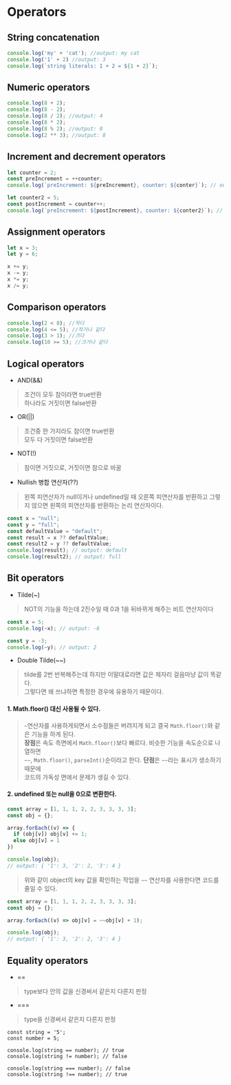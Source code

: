 # Operators

## String concatenation
```js
console.log('my' + 'cat'); //output: my cat
console.log('1' + 2) //output: 3
console.log(`string literals: 1 + 2 = ${1 + 2}`);
```

## Numeric operators
```js
console.log(8 + 2); 
console.log(8 - 2);
console.log(8 / 2); //output: 4
console.log(8 * 2);
console.log(8 % 2); //output: 0
console.log(2 ** 3); //output: 8
```

## Increment and decrement operators
```js
let counter = 2;
const preIncrement = ++counter;
console.log(`preIncrement: ${preIncrement}, counter: ${conter}`); // output: 3, 3

let counter2 = 5;
const postIncrement = counter++; 
console.log(`preIncrement: ${postIncrement}, counter: ${conter2}`); // output: 5, 6
```

## Assignment operators
```js
let x = 3;
let y = 6;

x += y;
x -= y;
x *= y;
x /= y;
```

## Comparison operators
```js
console.log(2 < 8); //작다
console.log(4 <= 5); //작거나 같다
console.log(3 > 1); //크다
console.log(10 >= 5); //크거나 같다
```

## Logical operators
* AND(&&)
> 조건이 모두 참이라면 true반환  
  하나라도 거짓이면 false반환
* OR(||)
> 조건중 한 가지라도 참이면 true반환  
  모두 다 거짓이면 false반환
* NOT(!)
> 참이면 거짓으로, 거짓이면 참으로 바꿈
* Nullish 병합 연산자(??)
> 왼쪽 피연산자가 null이거나 undefined일 때 오른쪽 피연산자를 반환하고 그렇지 않으면
> 왼쪽의 피연산자를 반환하는 논리 연산자이다.
```js
const x = "null";
const y = "full";
const defaultValue = "default";
const result = x ?? defaultValue;
const result2 = y ?? defaultValue;
console.log(result); // output: default
console.log(result2); // output: full
```

## Bit operators
* Tilde(~)
> NOT의 기능을 하는데 2진수일 때 0과 1을 뒤바뀌게 해주는 비트 연산자이다
```js
const x = 5;
console.log(~x); // output: -6

const y = -3;
console.log(~y); // output: 2
```

* Double Tilde(~~)
> tilde를 2번 반복해주는데 하지만 이말대로라면 값은 제자리 걸음마냥 값이 똑같다.  
> 그렇다면 왜 쓰냐하면 특정한 경우에 유용하기 때문이다.
#### 1. Math.floor() 대신 사용될 수 있다.
> `~`연산자를 사용하게되면서 소수점들은 버려지게 되고 결국 `Math.floor()`와 같은 기능을 하게 된다.  
> **장점**은 속도 측면에서 `Math.floor()`보다 빠르다. 비슷한 기능을 속도순으로 나열하면  
> `~~`, `Math.floor()`, `parseInt()`순이라고 한다. **단점**은 `~~`라는 표시가 생소하기 때문에  
> 코드의 가독성 면에서 문제가 생길 수 있다.

#### 2. undefined 또는 null을 0으로 변환한다.
```js
const array = [1, 1, 1, 2, 2, 3, 3, 3, 3];
const obj = {};

array.forEach((v) => {
  if (obj[v]) obj[v] += 1;
  else obj[v] = 1
})

console.log(obj);
// output: { '1': 3, '2': 2, '3': 4 }
```
> 위와 같이 object의 key 값을 확인하는 작업을 `~~` 연산자를 사용한다면 코드를 줄일 수 있다.

```js
const array = [1, 1, 1, 2, 2, 3, 3, 3, 3];
const obj = {};

array.forEach((v) => obj[v] = ~~obj[v] + 1);

console.log(obj);
// output: { '1': 3, '2': 2, '3': 4 }
```
## Equality operators
* ==
> type보다 안의 값을 신경써서 같은지 다른지 판정
* ===
> type을 신경써서 같은지 다른지 판정
```
const string = '5';
const number = 5;

console.log(string == number); // true
console.log(string != number); // false

console.log(string === number); // false
console.log(string !== number); // true
```

